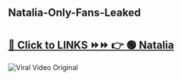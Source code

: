 
 ## Natalia-Only-Fans-Leaked

# <h2><a href="https://clipsfans.com/Natalia&ref=git">🔗 Click to LINKS ⏩⏩ 👉 🟢 Natalia </a></h2>

<a href="https://clipsfans.com/Natalia&ref=git" rel="nofollow" data-target="animated-image.originalLink"><img src="https://i.ibb.co.com/xMMVF88/686577567.gif" alt="Viral Video Original" style="max-width: 100%; display: inline-block;" data-target="animated-image.originalImage"></a>
